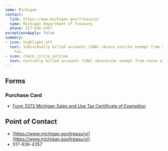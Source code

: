 ```yaml
---
name: Michigan
contact:
  link: https://www.michigan.gov/treasury/
  name: Michigan Department of Treasury
  phone: 517-636-4357
exceptionsApply: false
summary:
- icon: highlight_off
  text: Individually billed accounts (IBA) <b>are not</b> exempt from state sales
    tax.
- icon: check_circle_outline
  text: Centrally billed accounts (CBA) <b>are</b> exempt from state sales tax.
---
```


## Forms

### Purchase Card

* [Form 3372 Michigan Sales and Use Tax Certificate of Exemption](https://www.michigan.gov/taxes/business-taxes/sales-use-tax/2023-sales-and-use-tax-forms)

## Point of Contact
- [https://www.michigan.gov/treasury/](https://www.michigan.gov/treasury/)
- 517-636-4357